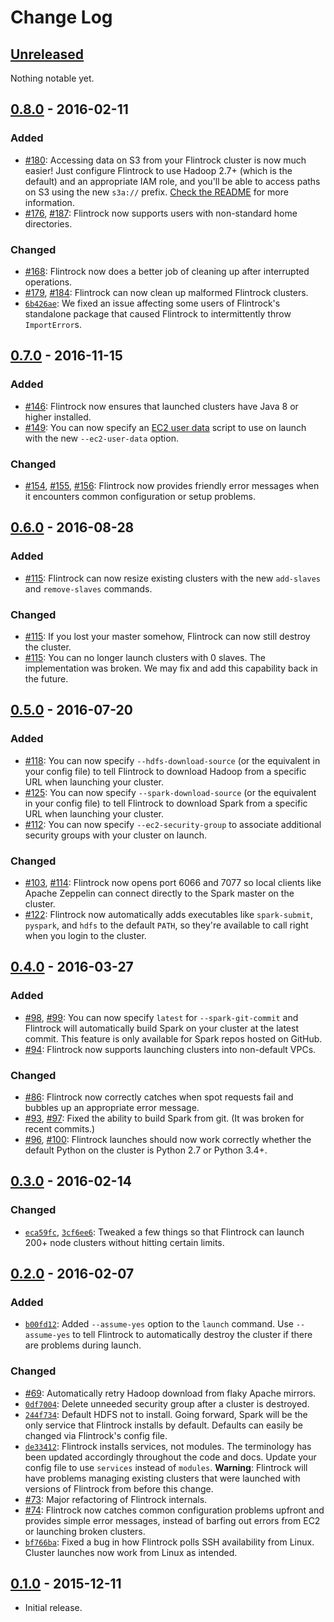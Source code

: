 # Change Log

## [Unreleased]

[Unreleased]: https://github.com/nchammas/flintrock/compare/v0.8.0...master

Nothing notable yet.

## [0.8.0] - 2016-02-11

[0.8.0]: https://github.com/nchammas/flintrock/compare/v0.7.0...v0.8.0

### Added

* [#180]: Accessing data on S3 from your Flintrock cluster is now much
  easier! Just configure Flintrock to use Hadoop 2.7+ (which is the
  default) and an appropriate IAM role, and you'll be able to access
  paths on S3 using the new `s3a://` prefix. [Check the README] for
  more information.
* [#176], [#187]: Flintrock now supports users with non-standard home
  directories.

[#180]: https://github.com/nchammas/flintrock/pull/180
[#176]: https://github.com/nchammas/flintrock/pull/176
[#187]: https://github.com/nchammas/flintrock/pull/187
[Check the README]: https://github.com/nchammas/flintrock/tree/v0.8.0#accessing-data-on-s3

### Changed

* [#168]: Flintrock now does a better job of cleaning up after
  interrupted operations.
* [#179], [#184]: Flintrock can now clean up malformed Flintrock
  clusters.
* [`6b426ae`]: We fixed an issue affecting some users of Flintrock's
  standalone package that caused Flintrock to intermittently throw
  `ImportError`s.

[#168]: https://github.com/nchammas/flintrock/pull/168
[#179]: https://github.com/nchammas/flintrock/pull/179
[#184]: https://github.com/nchammas/flintrock/pull/184
[`6b426ae`]: https://github.com/nchammas/flintrock/commit/6b426aedc7e92b434021cc09c6e7eb181fca7eef

## [0.7.0] - 2016-11-15

[0.7.0]: https://github.com/nchammas/flintrock/compare/v0.6.0...v0.7.0

### Added

* [#146]: Flintrock now ensures that launched clusters have Java 8 or
  higher installed.
* [#149]: You can now specify an [EC2 user data] script to use on launch
  with the new `--ec2-user-data` option.

[#146]: https://github.com/nchammas/flintrock/pull/146
[#149]: https://github.com/nchammas/flintrock/pull/149
[EC2 user data]: http://docs.aws.amazon.com/AWSEC2/latest/UserGuide/user-data.html

### Changed

* [#154], [#155], [#156]: Flintrock now provides friendly error messages
  when it encounters common configuration or setup problems.

[#154]: https://github.com/nchammas/flintrock/pull/154
[#155]: https://github.com/nchammas/flintrock/pull/155
[#156]: https://github.com/nchammas/flintrock/pull/156

## [0.6.0] - 2016-08-28

[0.6.0]: https://github.com/nchammas/flintrock/compare/v0.5.0...v0.6.0

### Added

* [#115]: Flintrock can now resize existing clusters with the new
  `add-slaves` and `remove-slaves` commands.

[#115]: https://github.com/nchammas/flintrock/pull/115

### Changed

* [#115]: If you lost your master somehow, Flintrock can now still
  destroy the cluster.
* [#115]: You can no longer launch clusters with 0 slaves. The
  implementation was broken. We may fix and add this capability back
  in the future.

## [0.5.0] - 2016-07-20

[0.5.0]: https://github.com/nchammas/flintrock/compare/v0.4.0...v0.5.0

### Added

* [#118]: You can now specify `--hdfs-download-source` (or the
  equivalent in your config file) to tell Flintrock to download Hadoop
  from a specific URL when launching your cluster.
* [#125]: You can now specify `--spark-download-source` (or the
  equivalent in your config file) to tell Flintrock to download Spark
  from a specific URL when launching your cluster.
* [#112]: You can now specify `--ec2-security-group` to associate
  additional security groups with your cluster on launch.

[#118]: https://github.com/nchammas/flintrock/pull/118
[#125]: https://github.com/nchammas/flintrock/pull/125
[#112]: https://github.com/nchammas/flintrock/pull/112

### Changed

* [#103], [#114]: Flintrock now opens port 6066 and 7077 so local
  clients like Apache Zeppelin can connect directly to the Spark
  master on the cluster.
* [#122]: Flintrock now automatically adds executables like
  `spark-submit`, `pyspark`, and `hdfs` to the default `PATH`, so
  they're available to call right when you login to the cluster.

[#103]: https://github.com/nchammas/flintrock/pull/103
[#114]: https://github.com/nchammas/flintrock/pull/114
[#122]: https://github.com/nchammas/flintrock/pull/122

## [0.4.0] - 2016-03-27

[0.4.0]: https://github.com/nchammas/flintrock/compare/v0.3.0...v0.4.0

### Added

* [#98], [#99]: You can now specify `latest` for `--spark-git-commit`
  and Flintrock will automatically build Spark on your cluster at the
  latest commit. This feature is only available for Spark repos
  hosted on GitHub.
* [#94]: Flintrock now supports launching clusters into non-default
  VPCs.

[#94]: https://github.com/nchammas/flintrock/pull/94
[#98]: https://github.com/nchammas/flintrock/pull/98
[#99]: https://github.com/nchammas/flintrock/pull/99

### Changed

* [#86]: Flintrock now correctly catches when spot requests fail and
  bubbles up an appropriate error message.
* [#93], [#97]: Fixed the ability to build Spark from git. (It was
  broken for recent commits.)
* [#96], [#100]: Flintrock launches should now work correctly whether
  the default Python on the cluster is Python 2.7 or Python 3.4+.

[#86]: https://github.com/nchammas/flintrock/pull/86
[#93]: https://github.com/nchammas/flintrock/pull/93
[#96]: https://github.com/nchammas/flintrock/pull/96
[#97]: https://github.com/nchammas/flintrock/pull/97
[#100]: https://github.com/nchammas/flintrock/pull/100

## [0.3.0] - 2016-02-14

[0.3.0]: https://github.com/nchammas/flintrock/compare/v0.2.0...v0.3.0

### Changed

* [`eca59fc`], [`3cf6ee6`]: Tweaked a few things so that Flintrock
  can launch 200+ node clusters without hitting certain limits.

[`eca59fc`]: https://github.com/nchammas/flintrock/commit/eca59fc0052874d9aa48b7d4d7d79192b5e609d1
[`3cf6ee6`]: https://github.com/nchammas/flintrock/commit/3cf6ee64162ceaac6429d79c3bc6ef25988eaa8e

## [0.2.0] - 2016-02-07

[0.2.0]: https://github.com/nchammas/flintrock/compare/v0.1.0...v0.2.0

### Added

* [`b00fd12`]: Added `--assume-yes` option to the `launch` command.
  Use `--assume-yes` to tell Flintrock to automatically destroy the
  cluster if there are problems during launch.

[`b00fd12`]: https://github.com/nchammas/flintrock/commit/b00fd128f36e0a05dafca69b26c4d1b190fa42c9

### Changed

* [#69]: Automatically retry Hadoop download from flaky Apache
  mirrors.
* [`0df7004`]: Delete unneeded security group after a cluster is
  destroyed.
* [`244f734`]: Default HDFS not to install. Going forward, Spark will
  be the only service that Flintrock installs by default. Defaults can
  easily be changed via Flintrock's config file.
* [`de33412`]: Flintrock installs services, not modules. The
  terminology has been updated accordingly throughout the code and
  docs. Update your config file to use `services` instead of
  `modules`. **Warning**: Flintrock will have problems managing
  existing clusters that were launched with versions of Flintrock from
  before this change.
* [#73]: Major refactoring of Flintrock internals.
* [#74]: Flintrock now catches common configuration problems upfront
  and provides simple error messages, instead of barfing out errors
  from EC2 or launching broken clusters.
* [`bf766ba`]: Fixed a bug in how Flintrock polls SSH availability
  from Linux. Cluster launches now work from Linux as intended.

[#69]: https://github.com/nchammas/flintrock/pull/69
[`0df7004`]: https://github.com/nchammas/flintrock/commit/0df70043f3da215fe699165bc961bd0c4ba4ea88
[`244f734`]: https://github.com/nchammas/flintrock/commit/244f7345696d1b8cec1d1b575a304b9bd9a77840
[`de33412`]: https://github.com/nchammas/flintrock/commit/de3341221ca8d57f5a465b13f07c8e266ae11a59
[#73]: https://github.com/nchammas/flintrock/pull/73
[#74]: https://github.com/nchammas/flintrock/pull/74
[`bf766ba`]: https://github.com/nchammas/flintrock/commit/bf766ba48f12a8752c2e32f9b3daf29501c30866

## [0.1.0] - 2015-12-11

[0.1.0]: https://github.com/nchammas/flintrock/releases/tag/v0.1.0

* Initial release.
